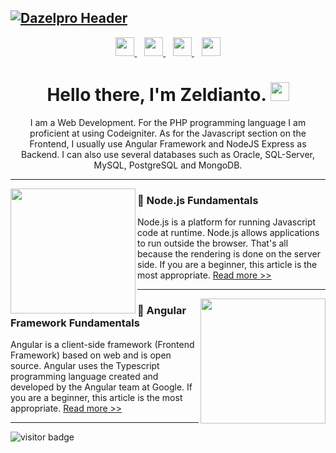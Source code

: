 ## [![Dazelpro Header](https://cdn.jsdelivr.net/gh/dazelpro/cdn@2.0.2/images/githeader.png)](https://dazelpro.com)

<p align='center'>
    <a href="https://www.youtube.com/channel/UCYwbx1db_MYMheTMQKZxV0A">
        <img height="30" src="https://cdn.jsdelivr.net/gh/dazelpro/cdn@2.0.2/images/icon/git-yt.svg">
    </a>
    &nbsp;&nbsp;
    <a href="https://twitter.com/dazelpro">
        <img height="30" src="https://cdn.jsdelivr.net/gh/dazelpro/cdn@2.0.2/images/icon/git-tw.svg">
    </a>
    &nbsp;&nbsp;
    <a href="https://www.linkedin.com/in/zeldianto/">
        <img height="30" src="https://cdn.jsdelivr.net/gh/dazelpro/cdn@2.0.2/images/icon/git-in.svg">
    </a>
    &nbsp;&nbsp;
    <a href="https://www.instagram.com/mynamezel/">
        <img height="30" src="https://cdn.jsdelivr.net/gh/dazelpro/cdn@2.0.2/images/icon/git-ig.svg">
    </a>
</p>

<h1 align='center'> 
    Hello there, I'm Zeldianto. 
    <img src = "https://cdn.jsdelivr.net/gh/dazelpro/cdn@2.0.2/images/wave.gif" width = "30px">
</h1>
<p align='center'>
    I am a Web Development. For the PHP programming language I am proficient at using Codeigniter. As for the Javascript section on the Frontend, I usually use Angular Framework and NodeJS Express as Backend. I can also use several databases such as Oracle, SQL-Server, MySQL, PostgreSQL and MongoDB.
</p>


---


<p>
  <a href="https://dazelpro.com/article/tutorial-dasar-node-js"><img width="200" align='left' src="https://cdn.dazelpro.com/uploads/thumb/node.png?raw=true"></a>
</p>

### 📘 Node.js Fundamentals

Node.js is a platform for running Javascript code at runtime. Node.js allows applications to run outside the browser. That's all because the rendering is done on the server side. If you are a beginner, this article is the most appropriate. [Read more >>](https://dazelpro.com/article/tutorial-dasar-node-js)


---


<p>
    <a href="https://dazelpro.com/article/belajar-framework-angular-cli"><img width="200" align='right' src="https://cdn.dazelpro.com/uploads/thumb/angular.png?raw=true"></a>
</p>

### 📘 Angular Framework Fundamentals

Angular is a client-side framework (Frontend Framework) based on web and is open source. Angular uses the Typescript programming language created and developed by the Angular team at Google. If you are a beginner, this article is the most appropriate. [Read more >>](https://dazelpro.com/article/belajar-framework-angular-cli)

<!-- [Latest Post 👉](https://dazelpro.com/blog) -->


<!-- ![Dazelpro's github stats](https://github-readme-stats.vercel.app/api?username=dazelpro&show_icons=true&theme=tokyonight)

[![Top Langs](https://github-readme-stats.vercel.app/api/top-langs/?username=dazelpro&layout=compact)](https://github.com/dazelpro/github-readme-stats) -->

---

![visitor badge](https://visitor-badge.laobi.icu/badge?page_id=dazelpro&title=Viewers)


